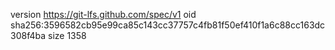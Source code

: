 version https://git-lfs.github.com/spec/v1
oid sha256:3596582cb95e99ca85c143cc37757c4fb81f50ef410f1a6c88cc163dc308f4ba
size 1358
